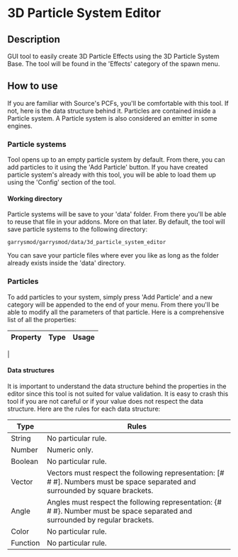 # 3D Particle System Editor

## Description
GUI tool to easily create 3D Particle Effects using the 3D Particle System Base. The tool will be found in the 'Effects' category of the spawn menu.

## How to use
If you are familiar with Source's PCFs, you'll be comfortable with this tool. If not, here is the data structure behind it. Particles are contained inside a Particle system. A Particle system is also considered an emitter in some engines.

### Particle systems
Tool opens up to an empty particle system by default. From there, you can add particles to it using the 'Add Particle' button. If you have created particle system's already with this tool, you will be able to load them up using the 'Config' section of the tool.

#### Working directory
Particle systems will be save to your 'data' folder. From there you'll be able to reuse that file in your addons. More on that later. By default, the tool will save particle systems to the following directory:
```
garrysmod/garrysmod/data/3d_particle_system_editor
```
You can save your particle files where ever you like as long as the folder already exists inside the 'data' directory.

### Particles
To add particles to your system, simply press 'Add Particle' and a new category will be appended to the end of your menu. From there you'll be able to modify all the parameters of that particle. Here is a comprehensive list of all the properties:

| Property | Type | Usage |
|--|--|--|
| 

#### Data structures
It is important to understand the data structure behind the properties in the editor since this tool is not suited for value validation. It is easy to crash this tool if you are not careful or if your value does not respect the data structure. Here are the rules for each data structure:

| Type | Rules |
|--|--|
| String | No particular rule. |
| Number | Numeric only. |
| Boolean | No particular rule. |
| Vector | Vectors must respect the following representation: [# # #]. Numbers must be space separated and surrounded by square brackets.
| Angle | Angles must respect the following representation: {# # #}. Number must be space separated and surrounded by regular brackets.
| Color | No particular rule. |
| Function | No particular rule. |